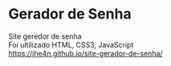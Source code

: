 # Gerador de Senha
 Site geredor de senha<br>
 Foi ultilizado HTML, CSS3, JavaScript <br>
https://jhe4n.github.io/site-gerador-de-senha/
